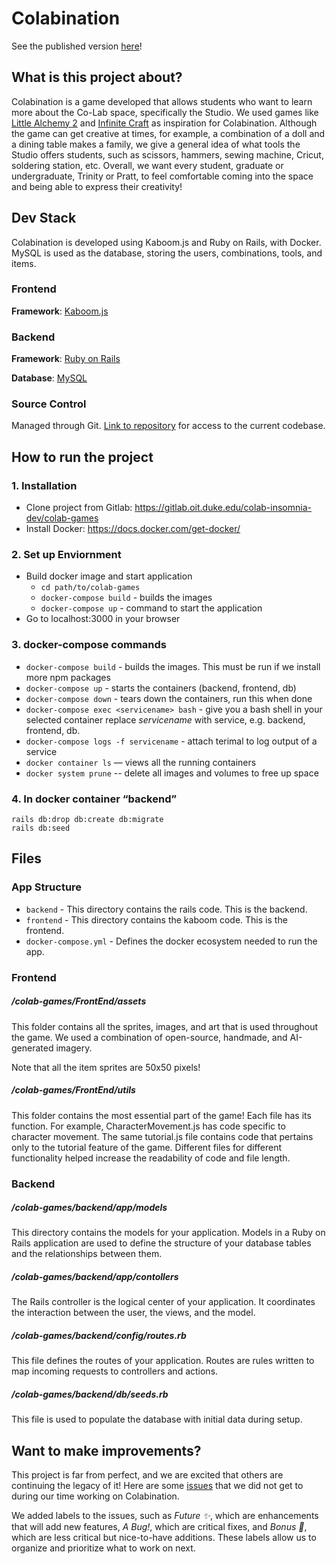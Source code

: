 # Colabination

See the published version [here](https://collabonation.colab.duke.edu/)!

## What is this project about?
Colabination is a game developed that allows students who want to learn more about the Co-Lab space, specifically the Studio. We used games like [Little Alchemy 2](https://littlealchemy2.com) and [Infinite Craft](https://neal.fun/infinite-craft/) as inspiration for Colabination. Although the game can get creative at times, for example, a combination of a doll and a dining table makes a family, we give a general idea of what tools the Studio offers students, such as scissors, hammers, sewing machine, Cricut, soldering station, etc. Overall, we want every student, graduate or undergraduate, Trinity or Pratt, to feel comfortable coming into the space and being able to express their creativity!


## Dev Stack

Colabination is developed using Kaboom.js and Ruby on Rails, with Docker. MySQL is used as the database, storing the users, combinations, tools, and items. 

### Frontend

**Framework**: [Kaboom.js](https://kaboomjs.com)

### Backend

**Framework**: [Ruby on Rails](https://rubyonrails.org)

**Database**: [MySQL](https://www.mysql.com)

### Source Control
Managed through Git. [Link to repository](https://gitlab.oit.duke.edu/colab-insomnia-dev/colab-games) for access to the current codebase.

## How to run the project

### 1. Installation
  * Clone project from Gitlab: https://gitlab.oit.duke.edu/colab-insomnia-dev/colab-games
  * Install Docker: https://docs.docker.com/get-docker/

### 2. Set up Enviornment
  * Build docker image and start application
    * `cd path/to/colab-games`
    * `docker-compose build` - builds the images
    * `docker-compose up` - command to start the application
  * Go to localhost:3000 in your browser

### 3. docker-compose commands
  * `docker-compose build` - builds the images. This must be run if we install more npm packages
  * `docker-compose up` - starts the containers (backend, frontend, db)
  * `docker-compose down` - tears down  the containers, run this when done
  * `docker-compose exec <servicename> bash` - give you a bash shell in your selected container replace *servicename* with service, e.g. backend, frontend, db. 
  * `docker-compose logs -f servicename` - attach terimal to log output of a service
  * `docker container ls` — views all the running containers
  * `docker system prune` -- delete all images and volumes to free up space

### 4. In docker container “backend” 
    rails db:drop db:create db:migrate
    rails db:seed

## Files

### App Structure
* `backend` - This directory contains the rails code. This is the backend.
* `frontend` - This directory contains the kaboom code. This is the frontend.
* `docker-compose.yml` - Defines the docker ecosystem needed to run the app. 
  
### Frontend
 
##### /colab-games/FrontEnd/assets
This folder contains all the sprites, images, and art that is used throughout the game. We used a combination of open-source, handmade, and AI-generated imagery. 

Note that all the item sprites are 50x50 pixels!

##### /colab-games/FrontEnd/utils
This folder contains the most essential part of the game! Each file has its function. For example, CharacterMovement.js has code specific to character movement. The same tutorial.js file contains code that pertains only to the tutorial feature of the game. Different files for different functionality helped increase the readability of code and file length. 

### Backend

##### /colab-games/backend/app/models
This directory contains the models for your application. Models in a Ruby on Rails application are used to define the structure of your database tables and the relationships between them.

##### /colab-games/backend/app/contollers
The Rails controller is the logical center of your application. It coordinates the interaction between the user, the views, and the model.

##### /colab-games/backend/config/routes.rb
This file defines the routes of your application. Routes are rules written to map incoming requests to controllers and actions.

##### /colab-games/backend/db/seeds.rb
This file is used to populate the database with initial data during setup.


## Want to make improvements?

This project is far from perfect, and we are excited that others are continuing the legacy of it! Here are some [issues](https://gitlab.oit.duke.edu/colab-insomnia-dev/colab-games/-/issues) that we did not get to during our time working on Colabination.

We added labels to the issues, such as _Future ✨_, which are enhancements that will add new features, _A Bug!_, which are critical fixes, and _Bonus 🧸_, which are less critical but nice-to-have additions. These labels allow us to organize and prioritize what to work on next.
